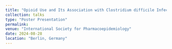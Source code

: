 ```yaml
---
title: "Opioid Use and Its Association with Clostridium difficile Infection: A Systematic Review and Meta-Analysis of Observational Studies"
collection: talks
type: "Poster Presentation"
permalink: 
venue: "International Society for Pharmacoepidemiology"
date: 2024-08-28
location: "Berlin, Germany"
---
```



